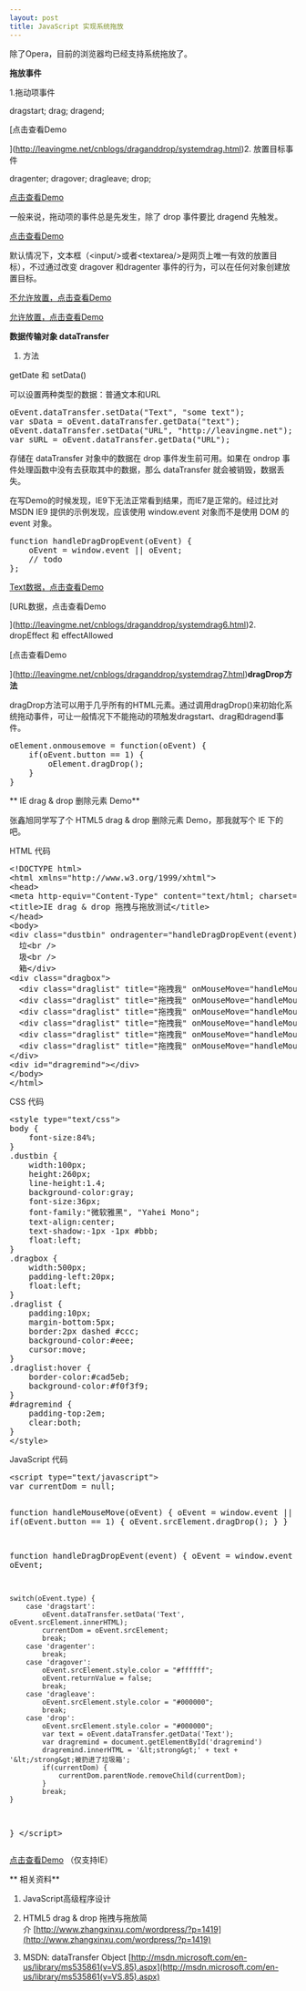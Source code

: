 ```yaml
---
layout: post
title: JavaScript 实现系统拖放
---
```

除了Opera，目前的浏览器均已经支持系统拖放了。

**拖放事件**

1.拖动项事件

dragstart; drag; dragend;

[点击查看Demo

](http://leavingme.net/cnblogs/draganddrop/systemdrag.html)2. 放置目标事件

dragenter; dragover; dragleave; drop;

[点击查看Demo](http://leavingme.net/cnblogs/draganddrop/systemdrag1.html)

一般来说，拖动项的事件总是先发生，除了 drop 事件要比 dragend 先触发。

[点击查看Demo](http://leavingme.net/cnblogs/draganddrop/systemdrag2.html)

默认情况下，文本框（&lt;input/&gt;或者&lt;textarea/&gt;是网页上唯一有效的放置目标），不过通过改变 dragover 和dragenter 事件的行为，可以在任何对象创建放置目标。

[不允许放置，点击查看Demo](http://leavingme.net/cnblogs/draganddrop/systemdrag3.html)

[允许放置，点击查看Demo](http://leavingme.net/cnblogs/draganddrop/systemdrag4.html)

**数据传输对象 dataTransfer**

1. 方法

getDate 和 setData()

可以设置两种类型的数据：普通文本和URL

<div class="cnblogs_Highlighter">
<pre class="brush:javascript">oEvent.dataTransfer.setData("Text", "some text");
var sData = oEvent.dataTransfer.getData("text");
oEvent.dataTransfer.setData("URL", "http://leavingme.net");
var sURL = oEvent.dataTransfer.getData("URL");
</pre>
</div>

存储在 dataTransfer 对象中的数据在 drop 事件发生前可用。如果在 ondrop 事件处理函数中没有去获取其中的数据，那么 dataTransfer 就会被销毁，数据丢失。

在写Demo的时候发现，IE9下无法正常看到结果，而IE7是正常的。经过比对 MSDN IE9 提供的示例发现，应该使用 window.event 对象而不是使用 DOM 的 event 对象。

<div class="cnblogs_Highlighter">
<pre class="brush:javascript">function handleDragDropEvent(oEvent) {
	oEvent = window.event || oEvent;
	// todo
};</pre>
</div>

[Text数据，点击查看Demo](http://leavingme.net/cnblogs/draganddrop/systemdrag5.html)

[URL数据，点击查看Demo

](http://leavingme.net/cnblogs/draganddrop/systemdrag6.html)2. dropEffect 和 effectAllowed

[点击查看Demo

](http://leavingme.net/cnblogs/draganddrop/systemdrag7.html)**dragDrop方法**

dragDrop方法可以用于几乎所有的HTML元素。通过调用dragDrop()来初始化系统拖动事件，可让一般情况下不能拖动的项触发dragstart、drag和dragend事件。

<div class="cnblogs_Highlighter">
<pre class="brush:javascript">oElement.onmousemove = function(oEvent) {
	if(oEvent.button == 1) {
		oElement.dragDrop();
	}
}</pre>
</div>

**
IE drag &amp; drop 删除元素 Demo**

张鑫旭同学写了个 HTML5 drag &amp; drop 删除元素 Demo，那我就写个 IE 下的吧。

HTML 代码

<div class="cnblogs_Highlighter">
<pre class="brush:html">&lt;!DOCTYPE html&gt;
&lt;html xmlns="http://www.w3.org/1999/xhtml"&gt;
&lt;head&gt;
&lt;meta http-equiv="Content-Type" content="text/html; charset=utf-8" /&gt;
&lt;title&gt;IE drag &amp; drop 拖拽与拖放测试&lt;/title&gt;
&lt;/head&gt;
&lt;body&gt;
&lt;div class="dustbin" ondragenter="handleDragDropEvent(event)" ondragover="handleDragDropEvent(event)" ondragleave="handleDragDropEvent(event)" ondrop="handleDragDropEvent(event)"&gt;&lt;br /&gt;
  垃&lt;br /&gt;
  圾&lt;br /&gt;
  箱&lt;/div&gt;
&lt;div class="dragbox"&gt;
  &lt;div class="draglist" title="拖拽我" onMouseMove="handleMouseMove(event)" ondragstart="handleDragDropEvent(event)"&gt;列表1&lt;/div&gt;
  &lt;div class="draglist" title="拖拽我" onMouseMove="handleMouseMove(event)" ondragstart="handleDragDropEvent(event)"&gt;列表2&lt;/div&gt;
  &lt;div class="draglist" title="拖拽我" onMouseMove="handleMouseMove(event)" ondragstart="handleDragDropEvent(event)"&gt;列表3&lt;/div&gt;
  &lt;div class="draglist" title="拖拽我" onMouseMove="handleMouseMove(event)" ondragstart="handleDragDropEvent(event)"&gt;列表4&lt;/div&gt;
  &lt;div class="draglist" title="拖拽我" onMouseMove="handleMouseMove(event)" ondragstart="handleDragDropEvent(event)"&gt;列表5&lt;/div&gt;
  &lt;div class="draglist" title="拖拽我" onMouseMove="handleMouseMove(event)" ondragstart="handleDragDropEvent(event)"&gt;列表6&lt;/div&gt;
&lt;/div&gt;
&lt;div id="dragremind"&gt;&lt;/div&gt;
&lt;/body&gt;
&lt;/html&gt;</pre>
</div>

CSS 代码

<div class="cnblogs_Highlighter">
<pre class="brush:css">&lt;style type="text/css"&gt;
body {
	font-size:84%;
}
.dustbin {
	width:100px;
	height:260px;
	line-height:1.4;
	background-color:gray;
	font-size:36px;
	font-family:"微软雅黑", "Yahei Mono";
	text-align:center;
	text-shadow:-1px -1px #bbb;
	float:left;
}
.dragbox {
	width:500px;
	padding-left:20px;
	float:left;
}
.draglist {
	padding:10px;
	margin-bottom:5px;
	border:2px dashed #ccc;
	background-color:#eee;
	cursor:move;
}
.draglist:hover {
	border-color:#cad5eb;
	background-color:#f0f3f9;
}
#dragremind {
	padding-top:2em;
	clear:both;
}
&lt;/style&gt;</pre>
</div>

JavaScript 代码

<div class="cnblogs_Highlighter">
<pre class="brush:javascript">&lt;script type="text/javascript"&gt;
var currentDom = null;

function handleMouseMove(oEvent) {
	oEvent = window.event || oEvent;
	if(oEvent.button == 1) {
		oEvent.srcElement.dragDrop();
	}
}

function handleDragDropEvent(event) {
	oEvent = window.event || oEvent;

	switch(oEvent.type) {
		case 'dragstart':
			oEvent.dataTransfer.setData('Text', oEvent.srcElement.innerHTML);
			currentDom = oEvent.srcElement;
			break;
		case 'dragenter':
			break;
		case 'dragover':
			oEvent.srcElement.style.color = "#ffffff";
			oEvent.returnValue = false;
			break;
		case 'dragleave':
			oEvent.srcElement.style.color = "#000000";
			break;
		case 'drop':
			oEvent.srcElement.style.color = "#000000";
			var text = oEvent.dataTransfer.getData('Text');
			var dragremind = document.getElementById('dragremind')
			dragremind.innerHTML = '&lt;strong&gt;' + text + '&lt;/strong&gt;被扔进了垃圾箱';
			if(currentDom) {
				currentDom.parentNode.removeChild(currentDom);
			}
			break;
	}
}
&lt;/script&gt;</pre>
</div>

[点击查看Demo](http://leavingme.net/cnblogs/draganddrop/systemdemo.html)&nbsp;（仅支持IE）

**
相关资料**

1. JavaScript高级程序设计

2. HTML5 drag &amp; drop 拖拽与拖放简介&nbsp;[http://www.zhangxinxu.com/wordpress/?p=1419](http://www.zhangxinxu.com/wordpress/?p=1419)

3. MSDN: dataTransfer Object&nbsp;[http://msdn.microsoft.com/en-us/library/ms535861(v=VS.85).aspx](http://msdn.microsoft.com/en-us/library/ms535861(v=VS.85).aspx)